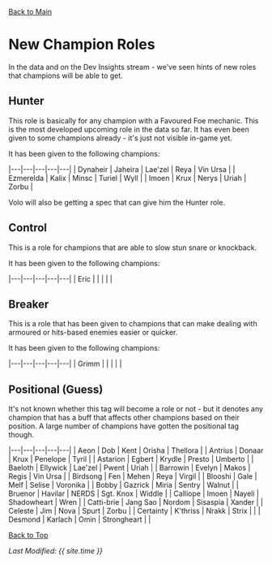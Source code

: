 [Back to Main](index.md)

# New Champion Roles

In the data and on the Dev Insights stream - we've seen hints of new roles that champions will be able to get.

## Hunter

This role is basically for any champion with a Favoured Foe mechanic. This is the most developed upcoming role in the data so far. It has even been given to some champions already - it's just not visible in-game yet.

It has been given to the following champions:

|---|---|---|---|---|
| Dynaheir | Jaheira | Lae'zel | Reya | Vin Ursa |
| Ezmerelda | Kalix | Minsc | Turiel | Wyll |
| Imoen | Krux | Nerys | Uriah | Zorbu |

Volo will also be getting a spec that can give him the Hunter role.

## Control

This is a role for champions that are able to slow stun snare or knockback.

It has been given to the following champions:

|---|---|---|---|---|
| Eric |  |  |  |  |

## Breaker

This is a role that has been given to champions that can make dealing with armoured or hits-based enemies easier or quicker.

It has been given to the following champions:

|---|---|---|---|---|
| Grimm |  |  |  |  |

## Positional (Guess)

It's not known whether this tag will become a role or not - but it denotes any champion that has a buff that affects other champions based on their position. A large number of champions have gotten the positional tag though.

|---|---|---|---|---|
| Aeon | Dob | Kent | Orisha | Thellora |
| Antrius | Donaar | Krux | Penelope | Tyril |
| Astarion | Egbert | Krydle | Presto | Umberto |
| Baeloth | Ellywick | Lae'zel | Pwent | Uriah |
| Barrowin | Evelyn | Makos | Regis | Vin Ursa |
| Birdsong | Fen | Mehen | Reya | Virgil |
| Blooshi | Gale | Melf | Selise | Voronika |
| Bobby | Gazrick | Miria | Sentry | Walnut |
| Bruenor | Havilar | NERDS | Sgt. Knox | Widdle |
| Calliope | Imoen | Nayeli | Shadowheart | Wren |
| Catti-brie | Jang Sao | Nordom | Sisaspia | Xander |
| Celeste | Jim | Nova | Spurt | Zorbu |
| Certainty | K'thriss | Nrakk | Strix |  |
| Desmond | Karlach | Omin | Strongheart |  |

[Back to Top](#top)

*Last Modified: {{ site.time }}*
